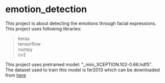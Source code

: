# emotion_detection

This project is about detecting the emotions through facial expressions.  
This project uses following libraries:
   > keras  
   > tensorflow  
   > numpy  
   > cv2  

This project uses pretrained model: "_mini_XCEPTION.102-0.66.hdf5".  
The dataset used to train this model is fer2013 which can be downloaded from [here](https://www.kaggle.com/c/challenges-in-representation-learning-facial-expression-recognition-challenge/data) 
